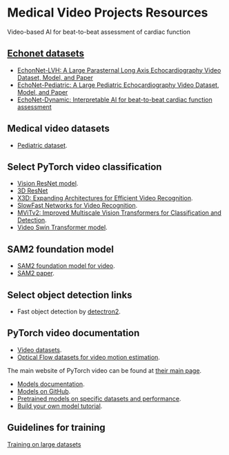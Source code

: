 # Medical Video Projects Resources

Video-based AI for beat-to-beat assessment of cardiac function
## [Echonet datasets](https://github.com/echonet)
* [EchonNet-LVH: A Large Parasternal Long Axis Echocardiography Video Dataset, Model, and  Paper](https://echonet.github.io/lvh/)
* [EchoNet-Pediatric: A Large Pediatric Echocardiography Video Dataset, Model, and Paper](https://echonet.github.io/pediatric/index.html)
* [EchoNet-Dynamic: Interpretable AI for beat-to-beat cardiac function assessment](https://github.com/echonet/dynamic)

## Medical video datasets
* [Pediatric dataset](https://github.com/bryanhe/dynamic).


## Select PyTorch video classification
* [Vision ResNet model](https://docs.pytorch.org/vision/stable/models/video_resnet.html).
* [3D ResNet](https://pytorch.org/hub/facebookresearch_pytorchvideo_resnet/)
* [X3D: Expanding Architectures for Efficient Video Recognition](https://pytorch.org/hub/facebookresearch_pytorchvideo_x3d/).
* [SlowFast Networks for Video Recognition](https://pytorch.org/hub/facebookresearch_pytorchvideo_slowfast/).
* [MViTv2: Improved Multiscale Vision Transformers for Classification and Detection](https://docs.pytorch.org/vision/main/models/video_mvit.html).
* [Video Swin Transformer model](https://docs.pytorch.org/vision/stable/models/video_swin_transformer.html).

## SAM2 foundation model
* [SAM2 foundation model for video](https://github.com/facebookresearch/sam2).
* [SAM2 paper](https://ai.meta.com/research/publications/sam-2-segment-anything-in-images-and-videos/).



## Select object detection links
* Fast object detection by [detectron2](https://github.com/facebookresearch/detectron2?tab=readme-ov-file).


## PyTorch video documentation
* [Video datasets](https://docs.pytorch.org/vision/main/datasets.html#video-classification).
* [Optical Flow datasets for video motion estimation](https://docs.pytorch.org/vision/main/datasets.html#optical-flow).

The main website of PyTorch video can be found at [their main page](https://pytorchvideo.org/).
* [Models documentation](https://pytorchvideo.readthedocs.io/en/latest/models.html).
* [Models on GitHub](https://github.com/facebookresearch/pytorchvideo/tree/main/pytorchvideo/models/hub).
* [Pretrained models on specific datasets and performance](https://github.com/facebookresearch/pytorchvideo/blob/main/docs/source/model_zoo.md).
* [Build your own model tutorial](https://pytorchvideo.org/docs/tutorial_accelerator_build_your_model#introduction).

## Guidelines for training 
[Training on large datasets](https://github.com/pattichis/AIMV/blob/main/opt.md)


